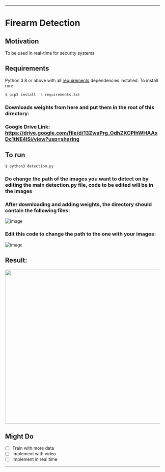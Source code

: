 ---
# Firearm Detection

## Motivation
To be used in real-time for security systems
## Requirements
Python 3.8 or above with all [requirements](requirements.txt) dependencies installed. To install run:
```python
$ pip3 install -r requirements.txt
```
### Downloads weights from here and put them in the root of this directory: 
### Google Drive Link: https://drive.google.com/file/d/13ZwaPrg_OdhZKCPIhWHAAxDc1tNE4lSj/view?usp=sharing

## To run
```python
$ python3 detection.py
```
### Do change the path of the images you want to detect on by editing the main detection.py file, code to be edited will be in the images

### After downloading and adding weights, the directory should contain the following files:

![image](https://user-images.githubusercontent.com/52780573/102658162-084f0780-419d-11eb-8cf8-759934e049a9.png)

### Edit this code to change the path to the one with your images:

![image](https://user-images.githubusercontent.com/52780573/102658332-611ea000-419d-11eb-8e73-71376f0029d1.png)

## Result:

<img src="https://user-images.githubusercontent.com/52780573/101593570-26d33700-3a16-11eb-9776-0715fa156ad7.gif" data-canonical-src="" width="800" height="500" />

## Might Do
- [ ] Train with more data
- [ ] Implement with video
- [ ] Implement in real time
----
